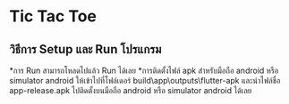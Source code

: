 # Tic Tac Toe
## วิธีการ Setup และ Run โปรแกรม 
*การ Run สามารถโหลดไปแล้ว Run ได้เลย
*การติดตั้งไฟล์ apk สำหรับมือถือ android หรือ simulator android ให้เข้าไปที่โฟล์เดอร์ build\app\outputs\flutter-apk และนำไฟล์ชื่อ app-release.apk ไปติดตั้งบนมือถือ android หรือ simulator android ได้เลย
